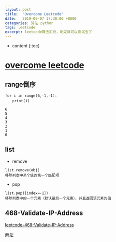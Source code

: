```yaml
---
layout: post
title:  "Overcome Leetcode"
date:   2019-09-07 17:30:00 +0800
categories: 算法 python
tags: leetcode
excerpt: leetcode算法汇总，刷完就可以面试去了
---
```

* content
{:toc}

# [overcome leetcode](https://leetcode.com/problemset/all/)

## range倒序
```
for i in range(6,-1,-1):
　　print(i)

6
5
4
3
2
1
0
```

## list

* remove

```
list.remove(obj)
移除列表中某个值的第一个匹配项
```

* pop

```
list.pop([index=-1])
移除列表中的一个元素（默认最后一个元素），并且返回该元素的值
```

## 468-Validate-IP-Address

[leetcode-468-Validate-IP-Address](https://leetcode.com/problems/validate-ip-address/)

[解法](http://jaccorot.github.io/2020/05/27/ARTS-001/)
